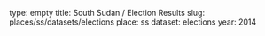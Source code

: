 type: empty
title: South Sudan / Election Results
slug: places/ss/datasets/elections
place: ss
dataset: elections
year: 2014
